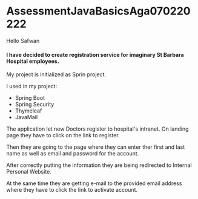 # AssessmentJavaBasicsAga070220222
Hello Safwan

#### I have decided to create registration service for imaginary St Barbara Hospital employees.

My project is initialized as Sprin project.

I used in my project:

- Spring Boot
- Spring Security
- Thymeleaf
- JavaMail

The application let new Doctors register to hospital's intranet.
On landing page they have to click on the link to register. 


Then they are going to the page where they can enter ther first and last name as well as email and password for the account. 

After correctly putting the information they are being redirected to Internal Personal Website. 

At the same time they are getting e-mail to the provided email address where they have to click the link to activate account.
